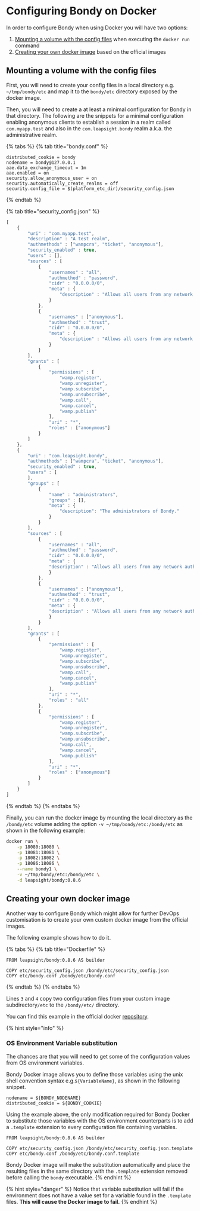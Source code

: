 # Configuring Bondy on Docker

In order to configure Bondy when using Docker you will have two options: 

1. [Mounting a volume with the config files](configuring-bondy-on-docker.md#mounting-a-volume-with-the-config-files) when executing the `docker run` command 
2. [Creating your own docker image](configuring-bondy-on-docker.md#creating-your-own-docker-image) based on the official images

## **Mounting a volume with the config files**

First, you will need to create your config files in a local directory e.g. `~/tmp/bondy/etc` and map it to the `bondy/etc` directory exposed by the docker image.

Then, you will need to create a at least a minimal configuration for Bondy in that directory. The following are the snippets for a minimal configuration enabling anonymous clients to establish a session in a realm called `com.myapp.test` and also in the `com.leapsight.bondy` realm a.k.a. the administrative realm.

{% tabs %}
{% tab title="bondy.conf" %}
```text
distributed_cookie = bondy
nodename = bondy@127.0.0.1
aae.data_exchange_timeout = 1m
aae.enabled = on
security.allow_anonymous_user = on
security.automatically_create_realms = off
security.config_file = $(platform_etc_dir)/security_config.json

```
{% endtab %}

{% tab title="security\_config.json" %}
```javascript
[ 
    { 
        "uri" : "com.myapp.test", 
        "description" : "A test realm", 
        "authmethods" : ["wampcra", "ticket", "anonymous"], 
        "security_enabled" : true, 
        "users" : [],
        "sources" : [ 
            { 
                "usernames" : "all", 
                "authmethod" : "password", 
                "cidr" : "0.0.0.0/0", 
                "meta" : { 
                    "description" : "Allows all users from any network authenticate using password credentials." 
                } 
            }, 
            { 
                "usernames" : ["anonymous"], 
                "authmethod" : "trust", 
                "cidr" : "0.0.0.0/0", 
                "meta" : { 
                    "description" : "Allows all users from any network authenticate as anonymous." 
                }
            } 
        ], 
        "grants" : [
            { 
                "permissions" : [ 
                    "wamp.register", 
                    "wamp.unregister", 
                    "wamp.subscribe", 
                    "wamp.unsubscribe", 
                    "wamp.call", 
                    "wamp.cancel", 
                    "wamp.publish" 
                ], 
                "uri" : "*", 
                "roles" : ["anonymous"] 
            } 
        ] 
    },
    {
        "uri" : "com.leapsight.bondy",
        "authmethods" : ["wampcra", "ticket", "anonymous"],
        "security_enabled" : true,
        "users" : [
        ],
        "groups" : [
            {
                "name" : "administrators",
                "groups" : [],
                "meta" : {
                    "description": "The administrators of Bondy."
                }
            }
        ],
        "sources" : [
            {
                "usernames" : "all",
                "authmethod" : "password",
                "cidr" : "0.0.0.0/0",
                "meta" : {
                "description" : "Allows all users from any network authenticate using password credentials."
                }
            },
            {
                "usernames" : ["anonymous"],
                "authmethod" : "trust",
                "cidr" : "0.0.0.0/0",
                "meta" : {
                "description" : "Allows all users from any network authenticate as anonymous."
                }
            }
        ],
        "grants" : [
            {
                "permissions" : [
                    "wamp.register",
                    "wamp.unregister",
                    "wamp.subscribe",
                    "wamp.unsubscribe",
                    "wamp.call",
                    "wamp.cancel",
                    "wamp.publish"
                ],
                "uri" : "*",
                "roles" : "all"
            },
            {
                "permissions" : [
                    "wamp.register",
                    "wamp.unregister",
                    "wamp.subscribe",
                    "wamp.unsubscribe",
                    "wamp.call",
                    "wamp.cancel",
                    "wamp.publish"
                ],
                "uri" : "*",
                "roles" : ["anonymous"]
            }
        ]
    }
]
```
{% endtab %}
{% endtabs %}

Finally, you can run the docker image by mounting the local directory as the `/bondy/etc` volume adding the option `-v ~/tmp/bondy/etc:/bondy/etc` as shown in the following example:

```bash
docker run \
    -p 18080:18080 \
    -p 18081:18081 \
    -p 18082:18082 \
    -p 18086:18086 \
    --name bondy1 \
    -v ~/tmp/bondy/etc:/bondy/etc \
    -d leapsight/bondy:0.8.6
```

## Creating your own docker image

Another way to configure Bondy which might allow for further DevOps customisation is to create your own custom docker image from the official images. 

The following example shows how to do it.

{% tabs %}
{% tab title="Dockerfile" %}
```text
FROM leapsight/bondy:0.8.6 AS builder

COPY etc/security_config.json /bondy/etc/security_config.json
COPY etc/bondy.conf /bondy/etc/bondy.conf

```
{% endtab %}
{% endtabs %}

Lines `3` and `4` copy two configuration files from your custom image subdirectory`/etc`  to the `/bondy/etc/` directory. 

You can find this example in the official docker [repository](https://gitlab.com/leapsight/bondy_docker/tree/master/examples/custom_config).

{% hint style="info" %}
### OS Environment Variable substitution

The chances are that you will need to get some of the configuration values from OS environment variables.

Bondy Docker image allows you to define those variables using the unix shell convention syntax e.g.`${VariableName}`, as shown in the following snippet.

```text
nodename = ${BONDY_NODENAME}
distributed_cookie = ${BONDY_COOKIE}
```

Using the example above, the only modification required for Bondy Docker to substitute those variables with the OS environment counterparts is to add a `.template` extension to every configuration file containing variables. 

```text
FROM leapsight/bondy:0.8.6 AS builder

COPY etc/security_config.json /bondy/etc/security_config.json.template
COPY etc/bondy.conf /bondy/etc/bondy.conf.template
```

Bondy Docker image will make the substitution automatically and place the resulting files in the same directory with the `.template` extension removed before calling the `bondy` executable.
{% endhint %}

{% hint style="danger" %}
Notice that variable substitution will fail if the environment does not have a value set for a variable found in the `.template` files. **This will cause the Docker image to fail.**
{% endhint %}




